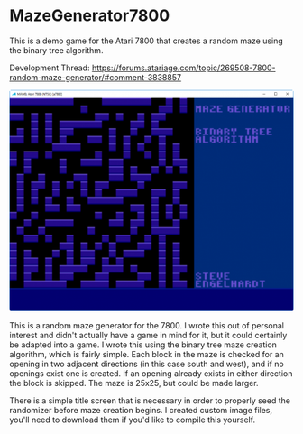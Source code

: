 # MazeGenerator7800
This is a demo game for the Atari 7800 that creates a random maze using the binary tree algorithm.

Development Thread:  https://forums.atariage.com/topic/269508-7800-random-maze-generator/#comment-3838857

<img><img src="https://github.com/AtariusMaximus/MazeGenerator7800/blob/main/MazeGenerator_screenshot1.png">

This is a random maze generator for the 7800. I wrote this out of personal interest and didn't actually have a game in mind for it, but it could certainly be adapted into a game. I wrote this using the binary tree maze creation algorithm, which is fairly simple. Each block in the maze is checked for an opening in two adjacent directions (in this case south and west), and if no openings exist one is created. If an opening already exists in either direction the block is skipped. The maze is 25x25, but could be made larger. 

There is a simple title screen that is necessary in order to properly seed the randomizer before maze creation begins. I created custom image files, you'll need to download them if you'd like to compile this yourself.
